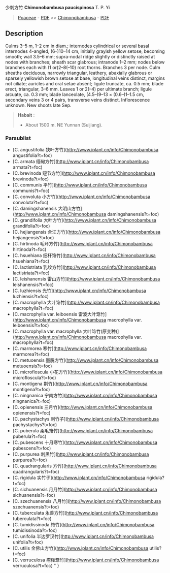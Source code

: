 少刺方竹 **Chimonobambusa paucispinosa** T. P. Yi

> [Poaceae](http://www.iplant.cn/info/Poaceae?t=foc) - [PDF](http://www.iplant.cn/foc/pdf/Poaceae.pdf) >> [Chimonobambusa](http://www.iplant.cn/info/Chimonobambusa?t=foc) - [PDF](http://www.iplant.cn/foc/pdf/Chimonobambusa.pdf)

## Description

Culms 3–5 m, 1–2 cm in diam.; internodes cylindrical or several basal internodes 4-angled, (6–)10–14 cm, initially grayish yellow setose, becoming smooth; wall 3.5–6 mm; supra-nodal ridge slightly or distinctly raised at nodes with branches; sheath scar glabrous; intranode 1–2 mm; nodes below branches each with (1 or)2–8(–10) root thorns. Branches 3 per node. Culm sheaths deciduous, narrowly triangular, leathery, abaxially glabrous or sparsely yellowish brown setose at base, longitudinal veins distinct, margins not ciliate; auricles and oral setae absent; ligule truncate, ca. 0.5 mm; blade erect, triangular, 3–6 mm. Leaves 1 or 2(–4) per ultimate branch; ligule arcuate, ca. 0.3 mm; blade lanceolate, (4.5–)9–13 × (0.6–)1–1.5 cm, secondary veins 3 or 4 pairs, transverse veins distinct. Inflorescence unknown. New shoots late Sep.

> **Habait** : 
>* About 1500 m. NE Yunnan (Suijiang).

### Parsublist

* [C.  angustifolia  狭叶方竹](http://www.iplant.cn/info/Chimonobambusa angustifolia?t=foc)
* [C.  armata  缅甸方竹](http://www.iplant.cn/info/Chimonobambusa armata?t=foc)
* [C.  brevinoda  短节方竹](http://www.iplant.cn/info/Chimonobambusa brevinoda?t=foc)
* [C.  communis  平竹](http://www.iplant.cn/info/Chimonobambusa communis?t=foc)
* [C.  convoluta  小方竹](http://www.iplant.cn/info/Chimonobambusa convoluta?t=foc)
* [C.  damingshanensis  大明山方竹](http://www.iplant.cn/info/Chimonobambusa damingshanensis?t=foc)
* [C.  grandifolia  大叶方竹](http://www.iplant.cn/info/Chimonobambusa grandifolia?t=foc)
* [C.  hejiangensis  合江方竹](http://www.iplant.cn/info/Chimonobambusa hejiangensis?t=foc)
* [C.  hirtinoda  毛环方竹](http://www.iplant.cn/info/Chimonobambusa hirtinoda?t=foc)
* [C.  hsuehiana  细秆筇竹](http://www.iplant.cn/info/Chimonobambusa hsuehiana?t=foc)
* [C.  lactistriata  乳纹方竹](http://www.iplant.cn/info/Chimonobambusa lactistriata?t=foc)
* [C.  leishanensis  雷山方竹](http://www.iplant.cn/info/Chimonobambusa leishanensis?t=foc)
* [C.  luzhiensis  光竹](http://www.iplant.cn/info/Chimonobambusa luzhiensis?t=foc)
* [C.  macrophylla  大叶筇竹](http://www.iplant.cn/info/Chimonobambusa macrophylla?t=foc)
* [C.  macrophylla var. leiboensis  雷波大叶筇竹](http://www.iplant.cn/info/Chimonobambusa macrophylla var. leiboensis?t=foc)
* [C.  macrophylla var. macrophylla  大叶筇竹(原变种)](http://www.iplant.cn/info/Chimonobambusa macrophylla var. macrophylla?t=foc)
* [C.  marmorea  寒竹](http://www.iplant.cn/info/Chimonobambusa marmorea?t=foc)
* [C.  metuoensis  墨脱方竹](http://www.iplant.cn/info/Chimonobambusa metuoensis?t=foc)
* [C.  microfloscula  小花方竹](http://www.iplant.cn/info/Chimonobambusa microfloscula?t=foc)
* [C.  montigena  荆竹](http://www.iplant.cn/info/Chimonobambusa montigena?t=foc)
* [C.  ningnanica  宁南方竹](http://www.iplant.cn/info/Chimonobambusa ningnanica?t=foc)
* [C.  opienensis  三月竹](http://www.iplant.cn/info/Chimonobambusa opienensis?t=foc)
* [C.  pachystachys  刺竹子](http://www.iplant.cn/info/Chimonobambusa pachystachys?t=foc)
* [C.  puberula  柔毛筇竹](http://www.iplant.cn/info/Chimonobambusa puberula?t=foc)
* [C.  pubescens  十月寒竹](http://www.iplant.cn/info/Chimonobambusa pubescens?t=foc)
* [C.  purpurea  刺黑竹](http://www.iplant.cn/info/Chimonobambusa purpurea?t=foc)
* [C.  quadrangularis  方竹](http://www.iplant.cn/info/Chimonobambusa quadrangularis?t=foc)
* [C.  rigidula  实竹子](http://www.iplant.cn/info/Chimonobambusa rigidula?t=foc)
* [C.  sichuanensis  月月竹](http://www.iplant.cn/info/Chimonobambusa sichuanensis?t=foc)
* [C.  szechuanensis  八月竹](http://www.iplant.cn/info/Chimonobambusa szechuanensis?t=foc)
* [C.  tuberculata  永善方竹](http://www.iplant.cn/info/Chimonobambusa tuberculata?t=foc)
* [C.  tumidissinoda  筇竹](http://www.iplant.cn/info/Chimonobambusa tumidissinoda?t=foc)
* [C.  unifolia  半边罗汉竹](http://www.iplant.cn/info/Chimonobambusa unifolia?t=foc)
* [C.  utilis  金佛山方竹](http://www.iplant.cn/info/Chimonobambusa utilis?t=foc)
* [C.  verruculosa  瘤箨筇竹](http://www.iplant.cn/info/Chimonobambusa verruculosa?t=foc)
"
}